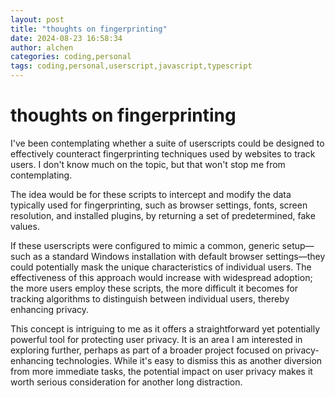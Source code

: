 ```yaml
---
layout: post
title: "thoughts on fingerprinting"
date: 2024-08-23 16:58:34
author: alchen
categories: coding,personal
tags: coding,personal,userscript,javascript,typescript
---
```

# thoughts on fingerprinting

I've been contemplating whether a suite of userscripts could be designed to effectively counteract fingerprinting techniques used by websites to track users. I don't know much on the topic, but that won't stop me from contemplating.

The idea would be for these scripts to intercept and modify the data typically used for fingerprinting, such as browser settings, fonts, screen resolution, and installed plugins, by returning a set of predetermined, fake values.

If these userscripts were configured to mimic a common, generic setup—such as a standard Windows installation with default browser settings—they could potentially mask the unique characteristics of individual users. The effectiveness of this approach would increase with widespread adoption; the more users employ these scripts, the more difficult it becomes for tracking algorithms to distinguish between individual users, thereby enhancing privacy.

This concept is intriguing to me as it offers a straightforward yet potentially powerful tool for protecting user privacy. It is an area I am interested in exploring further, perhaps as part of a broader project focused on privacy-enhancing technologies. While it's easy to dismiss this as another diversion from more immediate tasks, the potential impact on user privacy makes it worth serious consideration for another long distraction.
